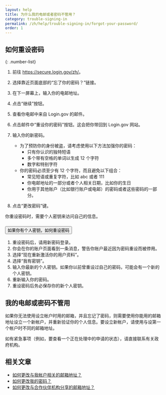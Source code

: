 ```yaml
---
layout: help
title: 为什么我的电邮或者密码不管用？
category: trouble-signing-in
permalink: /zh/help/trouble-signing-in/forgot-your-password/
order: 1
---
```


## 如何重设密码

{: .number-list}

1. 前往 <https://secure.login.gov/zh/>。

2. 选择靠近页面底部的“忘了你的密码？”链接。

3. 在下一屏幕上，输入你的电邮地址。

4. 点击“继续”按钮。

5. 查看你电邮中来自 Login.gov 的邮件。

6. 点击邮件中“重设你的密码”按钮。这会把你带回到 Login.gov 网站。

7. 输入你的新密码。

   * 为了预防你的身份被盗，请考虑使用以下方法加强你的密码：
     * 只有你认识的独特短语
     * 多个带有空格的单词以生成 12 个字符
     * 数字和特别字符
   * 你的密码必须至少有 12 个字符，而且避免以下组合：
     * 常见短语或重复字符，比如 abc 或者 111
     * 你电邮地址的一部分或者个人相关日期，比如你的生日
     * 你用于其他账户（比如银行账户或电邮）的密码或者这些密码的一部分。

8. 点击“更改密码”键。

你重设密码时，需要个人密钥来访问自己的信息。

<div class="usa-accordion usa-accordion--bordered margin-y-4">
  <h3 class="usa-accordion__heading">
    <button
      type="button"
      class="usa-accordion__button"
      aria-expanded="false"
      aria-controls="b-a1"
    >
      如果你有个人密钥，如何重设密码
    </button>
  </h3>
  <div id="b-a1" class="usa-accordion__content usa-prose">
    <ol class="number-list">
      <li>重设密码后，请用新密码登录。</li>
      <li>你会在你的账户页面看到一条消息，警告你账户最近因为密码重设而被停用。</li>
      <li>选择“现在重新激活你的用户资料”。</li>
      <li>选择“我有密钥”。</li>
      <li>输入你最新的个人密钥。如果你以前曾重设过自己的密码，可能会有一个新的个人密钥。</li>
      <li>重新输入你的密码。</li>
      <li>重设密码后务必保存你的新个人密钥。</li>
    </ol>
  </div>
</div>

## 我的电邮或密码不管用

如果你无法使用设立帐户时用的邮箱，并且忘记了密码，则需要使用你能用的邮箱地址设立一个新帐户，并重新验证你的个人信息。要设立新帐户，请使用与设第一个帐户时不同的邮箱地址。

如有紧急事项（例如，要查看一个正在处理中的申请的状态），请直接联系有关政府机构。


## 相关文章

* [如何更改与我帐户相关的邮箱地址？](/zh/help/manage-your-account/change-your-email-address/)
* [如何更改我的密码？](/zh/help/manage-your-account/change-your-password/)
* [如何更改与合作伙伴机构分享的邮箱地址？](/zh/help/manage-your-account/change-partner-email-address/)
